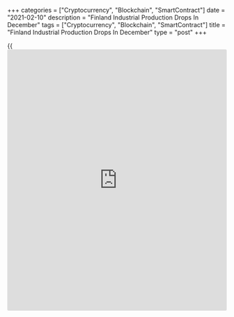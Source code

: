 +++
categories = ["Cryptocurrency", "Blockchain", "SmartContract"]
date = "2021-02-10"
description = "Finland Industrial Production Drops In December"
tags = ["Cryptocurrency", "Blockchain", "SmartContract"]
title = "Finland Industrial Production Drops In December"
type = "post"
+++

{{<iframe id="large-banner" src="https://www.bounty.group/#slide=12.0" width="100%" height="600" scrolling="no" style="border: 0px solid rgb(216, 221, 230); border-radius: 3px;">}}

Finland's industrial production dropped in December, data from
Statistics Finland showed on Wednesday.

Industrial production fell 0.9 percent month-on-month in December, after
a 0.8 percent growth in November.

Manufacturing output fell 0.2 percent monthly in December, while
production in mining and quarrying industry grew 4.4 percent.

Among industries, production in electrical and electronics industry
declined 5.1 percent. Production in metal industry and electricity, gas,
steam and air conditioning supply production decreased by 3.0 percent
and 1.4 percent, respectively.

On a yearly basis, industrial output decreased 2.5 percent in December,
following a 1.1 percent fall in the previous month.

During January to December, output declined by 3.1 percent from the year
ago, data showed.

Another report from Statistics Finland showed that new orders in
manufacturing declined 15.1 percent year-on-year in December, after a
9.7 percent growth in November.

In 2020, new orders in manufacturing fell 11.4 percent.

For comments and feedback [contact](https://www.playgroundfx.com/contact/): editorial@rtt[news](https://www.letsplayfx.com/blog/forex-news-website/).com

[Economic News][1]

 **What parts of the world are seeing the best (and worst) economic
performances lately? Click[here][2] to check out our [Econ Scorecard][2]
and find out! See up-to-the-moment [ranking](https://www.playgroundfx.com/blog/crypto-exchange-ranking/)s for the best and worst
performers in [GDP][3], [unemployment rate][4], [inflation][5] and much
more.**

   1. www.rtt[news](https://www.letsplayfx.com/blog/forex-news-website/).com/Content/EconomicNews.aspx
   2. www.rtt[news](https://www.letsplayfx.com/blog/forex-news-website/).com/economic-scorecard/world-rank/PPI/highest-performance.aspx
   3. www.rtt[news](https://www.letsplayfx.com/blog/forex-news-website/).com/economic-scorecard/world-rank/GDP/highest-performance.aspx
   4. www.rtt[news](https://www.letsplayfx.com/blog/forex-news-website/).com/economic-scorecard/world-rank/unemployment-rate/lowest-performance.aspx
   5. www.rtt[news](https://www.letsplayfx.com/blog/forex-news-website/).com/economic-scorecard/world-rank/CPI/highest-performance.aspx